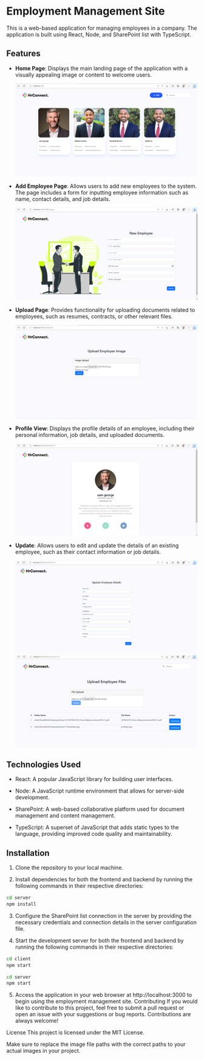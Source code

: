 # Employment Management Site

This is a web-based application for managing employees in a company. The application is built using React, Node, and SharePoint list with TypeScript.

## Features

- **Home Page**: Displays the main landing page of the application with a visually appealing image or content to welcome users.

  ![Home Page](./assets/HOME%20PAGE.png)

- **Add Employee Page**: Allows users to add new employees to the system. The page includes a form for inputting employee information such as name, contact details, and job details.

  ![Add Employee Page](./assets/ADD%20ROUTE.png)

- **Upload Page**: Provides functionality for uploading documents related to employees, such as resumes, contracts, or other relevant files.

  ![Upload Page](./assets/UPLOAD.png)

  

- **Profile View**: Displays the profile details of an employee, including their personal information, job details, and uploaded documents.

  ![Profile View](./assets/PROFILE.png)

- **Update**: Allows users to edit and update the details of an existing employee, such as their contact information or job details.

  ![Update](./assets/UPDATE.png)
  ![Documents](./assets/DOCUMENTS.png)

## Technologies Used

- React: A popular JavaScript library for building user interfaces.

- Node: A JavaScript runtime environment that allows for server-side development.

- SharePoint: A web-based collaborative platform used for document management and content management.

- TypeScript: A superset of JavaScript that adds static types to the language, providing improved code quality and maintainability.

## Installation

1. Clone the repository to your local machine.

2. Install dependencies for both the frontend and backend by running the following commands in their respective directories:

```sh
cd server
npm install

```
3. Configure the SharePoint list connection in the server by providing the necessary credentials and connection details in the server configuration file.

4. Start the development server for both the frontend and backend by running the following commands in their respective directories:

```sh
cd client
npm start
```

```sh
cd server
npm start
```

5. Access the application in your web browser at http://localhost:3000 to begin using the employment management site.
Contributing
If you would like to contribute to this project, feel free to submit a pull request or open an issue with your suggestions or bug reports. Contributions are always welcome!

License
This project is licensed under the MIT License.

Make sure to replace the image file paths with the correct paths to your actual images in your project.
